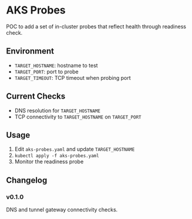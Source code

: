 # AKS Probes

POC to add a set of in-cluster probes that reflect health through readiness check.

## Environment

* `TARGET_HOSTNAME`: hostname to test
* `TARGET_PORT`: port to probe
* `TARGET_TIMEOUT`: TCP timeout when probing port

## Current Checks

* DNS resolution for `TARGET_HOSTNAME`
* TCP connectivity to `TARGET_HOSTNAME` on `TARGET_PORT`

## Usage

1. Edit `aks-probes.yaml` and update `TARGET_HOSTNAME`
2. `kubectl apply -f aks-probes.yaml`
3. Monitor the readiness probe

## Changelog

### v0.1.0

DNS and tunnel gateway connectivity checks.

